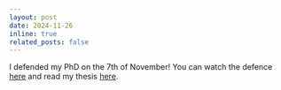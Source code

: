 ```yaml
---
layout: post
date: 2024-11-26
inline: true
related_posts: false
---
```


I defended my PhD on the 7th of November! You can watch the defence [here](https://www.youtube.com/watch?v=09nasLn6jFM) and read my thesis [here](https://cris.maastrichtuniversity.nl/en/publications/decoding-digital-influence-computational-insights-into-monetisati).